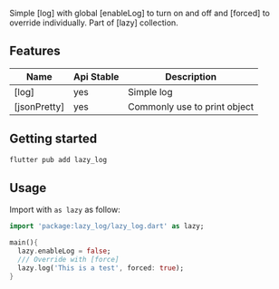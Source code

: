 Simple [log] with global [enableLog] to turn on and off and [forced] to override individually. Part of [lazy] collection.

## Features


Name|Api Stable|Description
---|---|---
[log]|yes|Simple log
[jsonPretty]|yes|Commonly use to print object

## Getting started

```sh
flutter pub add lazy_log
```

## Usage

Import with `as lazy` as follow:

```dart
import 'package:lazy_log/lazy_log.dart' as lazy;

main(){
  lazy.enableLog = false;
  /// Override with [force]
  lazy.log('This is a test', forced: true);
}
```
